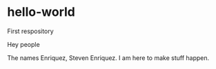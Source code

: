 # hello-world
First respository

Hey people

The names Enriquez, Steven Enriquez. I am here to make stuff happen.
